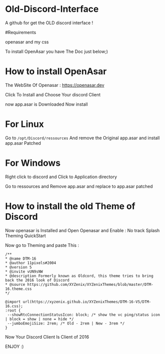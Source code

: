 # Old-Discord-Interface
A github for get the OLD discord interface !


#Requirements

openasar and my css

To install OpenAsar you have The Doc just below;)

# How to install OpenAsar

The WebSite Of Openasar : https://openasar.dev

Click To Install and Choose Your discord Client

now app.asar is Downloaded Now install

# For Linux

Go to ```/opt/Discord/ressources``` And remove the Original app.asar and install app.asar Patched

# For Windows 

Right click to discord and Click to Application directory

Go to ressources and Remove app.asar and replace to app.asar patched

# How to install the old Theme of Discord 

Now openasar is Installed and Open Openasar and Enable : 
No track
Splash Theming 
QuickStart

Now go to Theming and paste This :

```
/**
* @name DTM-16
* @author 11pixels#2004
* @version 5
* @invite vUN9sNW
* @description Formerly known as Oldcord, this theme tries to bring back the 2016 look of Discord
* @source https://github.com/XYZenix/XYZenixThemes/blob/master/DTM-16.theme.css
*/

@import url(https://xyzenix.github.io/XYZenixThemes/DTM-16-V5/DTM-16.css);
:root {
 --showRtcConnectionStatusIcon: block; /* show the vc ping/status icon | block = show | none = hide */
 --jumboEmojiSize: 2rem; /* Old - 2rem | New - 3rem */
} 
```

Now Your Discord Client Is Client of 2016 

ENJOY :)
